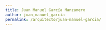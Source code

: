 ```yaml
---
title: Juan Manuel García Manzanero
author: juan_manuel_garcia
permalink: /arquitecto/juan-manuel-garcia/
---
```

